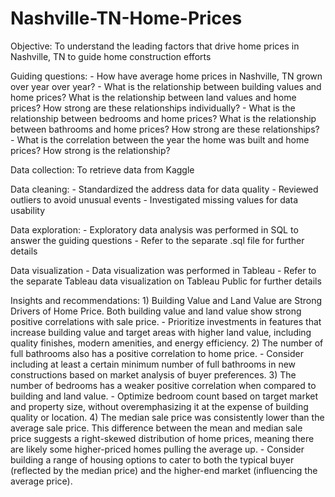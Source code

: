 # Nashville-TN-Home-Prices

Objective: To understand the leading factors that drive home prices in Nashville, TN to guide home construction efforts


Guiding questions:
    - How have average home prices in Nashville, TN grown over year over year?
    - What is the relationship between building values and home prices? What is the relationship between land values and home prices? How strong are these relationships individually?
    - What is the relationship between bedrooms and home prices? What is the relationship between bathrooms and home prices? How strong are these relationships?
    - What is the correlation between the year the home was built and home prices? How strong is the relationship?


Data collection: To retrieve data from Kaggle


Data cleaning:
    - Standardized the address data for data quality 
    - Reviewed outliers to avoid unusual events 
    - Investigated missing values for data usability


Data exploration:
    - Exploratory data analysis was performed in SQL to answer the guiding questions
    - Refer to the separate .sql file for further details


Data visualization
    - Data visualization was performed in Tableau
    - Refer to the separate Tableau data visualization on Tableau Public for further details


Insights and recommendations: 
    1) Building Value and Land Value are Strong Drivers of Home Price. Both building value and land value show strong positive correlations with sale price.
        - Prioritize investments in features that increase building value and target areas with higher land value, including quality finishes, modern amenities, and energy efficiency.
    2) The number of full bathrooms also has a positive correlation to home price.
        - Consider including at least a certain minimum number of full bathrooms in new constructions based on market analysis of buyer preferences. 
    3) The number of bedrooms has a weaker positive correlation when compared to building and land value. 
        - Optimize bedroom count based on target market and property size, without overemphasizing it at the expense of building quality or location.
    4) The median sale price was consistently lower than the average sale price. This difference between the mean and median sale price suggests a right-skewed distribution of home prices, meaning there are likely some higher-priced homes pulling the average up.
        - Consider building a range of housing options to cater to both the typical buyer (reflected by the median price) and the higher-end market (influencing the average price).

